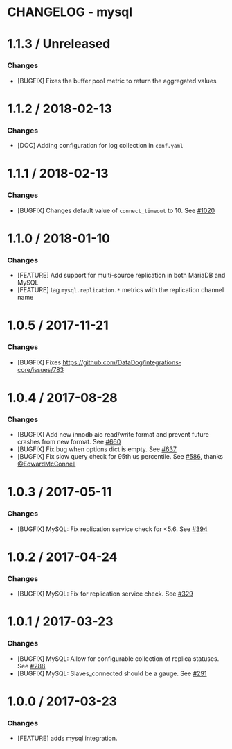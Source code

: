 # CHANGELOG - mysql

1.1.3 / Unreleased
==================
### Changes

* [BUGFIX] Fixes the buffer pool metric to return the aggregated values

1.1.2 / 2018-02-13
==================
### Changes

* [DOC] Adding configuration for log collection in `conf.yaml`

1.1.1 / 2018-02-13
==================

### Changes

* [BUGFIX] Changes default value of `connect_timeout` to 10. See [#1020][]

1.1.0 / 2018-01-10
==================

### Changes

* [FEATURE] Add support for multi-source replication in both MariaDB and MySQL
* [FEATURE] tag `mysql.replication.*` metrics with the replication channel name


1.0.5 / 2017-11-21
==================

### Changes

* [BUGFIX] Fixes https://github.com/DataDog/integrations-core/issues/783


1.0.4 / 2017-08-28
==================

### Changes

* [BUGFIX] Add new innodb aio read/write format and prevent future crashes from new format. See [#660][]
* [BUGFIX] Fix bug when options dict is empty. See [#637][]
* [BUGFIX] Fix slow query check for 95th us percentile. See [#586][], thanks [@EdwardMcConnell][]

1.0.3 / 2017-05-11
==================

### Changes

* [BUGFIX] MySQL: Fix replication service check for <5.6. See [#394][]


1.0.2 / 2017-04-24
==================

### Changes

* [BUGFIX] MySQL: Fix for replication service check. See [#329][]


1.0.1 / 2017-03-23
==================

### Changes

* [BUGFIX] MySQL: Allow for configurable collection of replica statuses. See [#288][]
* [BUGFIX] MySQL: Slaves_connected should be a gauge. See [#291][]


1.0.0 / 2017-03-23
==================

### Changes

* [FEATURE] adds mysql integration.

<!--- The following link definition list is generated by PimpMyChangelog --->
[#288]: https://github.com/DataDog/integrations-core/issues/288
[#291]: https://github.com/DataDog/integrations-core/issues/291
[#329]: https://github.com/DataDog/integrations-core/issues/329
[#394]: https://github.com/DataDog/integrations-core/issues/394
[#586]: https://github.com/DataDog/integrations-core/issues/586
[#637]: https://github.com/DataDog/integrations-core/issues/637
[#660]: https://github.com/DataDog/integrations-core/issues/660
[#1020]: https://github.com/DataDog/integrations-core/issues/1020
[@EdwardMcConnell]: https://github.com/EdwardMcConnell
